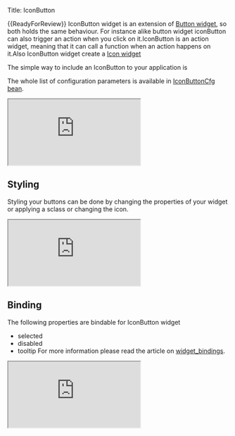Title: IconButton


{{ReadyForReview}}
IconButton widget is an extension of [Button widget](button), so both holds the same behaviour. For instance alike button widget iconButton can also trigger an action when you click on it.IconButton is an action widget, meaning that it can call a function when an action happens on it.Also IconButton widget create a [Icon widget](icon)

The simple way to include an IconButton to your application is

<script src='http://snippets.ariatemplates.com/snippets/github.com/ariatemplates/documentation-code/%VERSION%/snippets/widgets/iconbutton/Snippet.tpl?tag=wgtIconButton1&lang=at&outdent=true' defer></script>

The whole list of configuration parameters is available in [IconButtonCfg bean](http://ariatemplates.com/api/#aria.widgets.CfgBeans:IconButtonCfg).

<iframe class='samples' src='http://snippets.ariatemplates.com/samples/github.com/ariatemplates/documentation-code/%VERSION%/samples/widgets/iconbutton/?skip=1' ></iframe>

## Styling
Styling your buttons can be done by changing the properties of your widget or applying a sclass or changing the icon. 

<iframe class='samples' src='http://snippets.ariatemplates.com/samples/github.com/ariatemplates/documentation-code/%VERSION%/samples/widgets/iconbutton/styling/?skip=1' ></iframe>

## Binding
The following properties are bindable for IconButton widget
* selected
* disabled
* tooltip
For more information please read the article on [widget_bindings](widget_bindings).

<script src='http://snippets.ariatemplates.com/snippets/github.com/ariatemplates/documentation-code/%VERSION%/snippets/widgets/iconbutton/Snippet.tpl?tag=wgtIconButton2&lang=at&outdent=true' defer></script>

<iframe class='samples' src='http://snippets.ariatemplates.com/samples/github.com/ariatemplates/documentation-code/%VERSION%/samples/widgets/iconbutton/binding/?skip=1' ></iframe>